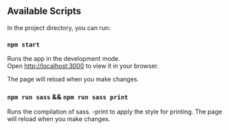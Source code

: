 ## Available Scripts

In the project directory, you can run:

### `npm start`

Runs the app in the development mode.\
Open [http://localhost:3000](http://localhost:3000) to view it in your browser.

The page will reload when you make changes.

### `npm run sass` && `npm run sass print`

Runs the compilation of sass.
-print to apply the style for printing.
The page will reload when you make changes.
